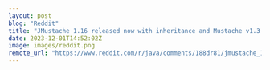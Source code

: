 ```yaml
---
layout: post
blog: "Reddit"
title: "JMustache 1.16 released now with inheritance and Mustache v1.3 compliance"
date: 2023-12-01T14:52:02Z
image: images/reddit.png
remote_url: "https://www.reddit.com/r/java/comments/188dr81/jmustache_116_released_now_with_inheritance_and/"
---
```

